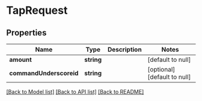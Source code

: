 # TapRequest

## Properties
Name | Type | Description | Notes
------------ | ------------- | ------------- | -------------
**amount** | **string** |  | [default to null]
**commandUnderscoreid** | **string** |  | [optional] [default to null]

[[Back to Model list]](../README.md#documentation-for-models) [[Back to API list]](../README.md#documentation-for-api-endpoints) [[Back to README]](../README.md)


